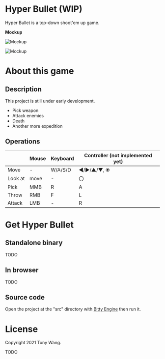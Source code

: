 # Hyper Bullet (WIP)

Hyper Bullet is a top-down shoot'em up game.

**Mockup**

![Mockup](https://user-images.githubusercontent.com/2062224/131307693-1b2949b7-fe54-406d-89f3-bde197da81b8.png)

![Mockup](https://user-images.githubusercontent.com/2062224/131307542-198bcf88-75a7-45be-a0af-7052bb729420.gif)


# About this game

## Description

This project is still under early development.

* Pick weapon
* Attack enemies
* Death
* Another more expedition

## Operations

| | Mouse | Keyboard | Controller (not implemented yet) |
|---|---|---|---|
| Move | - | W/A/S/D | ◄/►/▲/▼, ⦿ |
| Look at | move | - | 〇 |
| Pick | MMB | R | A |
| Throw | RMB | F | L |
| Attack | LMB | - | R |

# Get Hyper Bullet

## Standalone binary

TODO

## In browser

TODO

## Source code

Open the project at the "src" directory with [Bitty Engine](https://paladin-t.github.io/bitty/) then run it.

# License

Copyright 2021 Tony Wang.

TODO

